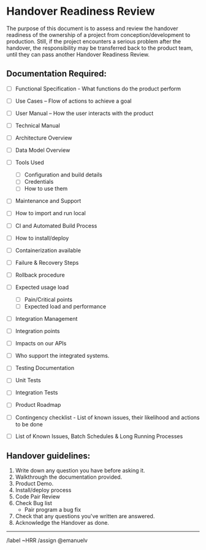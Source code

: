 # Handover Readiness Review

The purpose of this document is to assess and review the handover readiness of the ownership of a project from conception/development to production. Still, if the project encounters a serious problem after the handover, the responsibility may be transferred back to the product team, until they can pass another Handover Readiness Review.

## Documentation Required:

- [ ]	Functional Specification - What functions do the product perform
  - [ ]	Use Cases – Flow of actions to achieve a goal
- [ ]	User Manual – How the user interacts with the product
- [ ]	Technical Manual
  - [ ]	Architecture Overview
  - [ ]	Data Model Overview
  - [ ]	Tools Used
      - [ ] Configuration and build details
      - [ ] Credentials
      - [ ] How to use them
- [ ]	Maintenance and Support 
  - [ ]	How to import and run local
  - [ ]	CI and Automated Build Process
  - [ ]	How to install/deploy
  - [ ]	Containerization available
  - [ ]	Failure & Recovery Steps
  - [ ]	Rollback procedure
  - [ ]	Expected usage load
      - [ ] Pain/Critical points
      - [ ] Expected load and performance
- [ ]	Integration Management
  - [ ]	Integration points
  - [ ] Impacts on our APIs
  - [ ]	Who support the integrated systems.
- [ ]	Testing Documentation
  - [ ]	Unit Tests
  - [ ]	Integration Tests
- [ ]	Product Roadmap 
  - [ ]	Contingency checklist - List of known issues, their likelihood and actions to be done
- [ ]	List of Known Issues, Batch Schedules & Long Running Processes


## Handover guidelines:
1.	Write down any question you have before asking it.
2.	Walkthrough the documentation provided. 
3.	Product Demo. 
4.	Install/deploy process 
5.	Code Pair Review 
6.	Check Bug list
	-  	Pair program a bug fix
7.	Check that any questions you've written are answered.
8.	Acknowledge the Handover as done. 


----
/label ~HRR 
/assign @emanuelv 